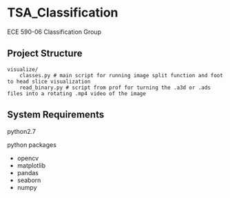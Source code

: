 # TSA_Classification
ECE 590-06 Classification Group

## Project Structure
    visualize/  
        classes.py # main script for running image split function and foot to head slice visualization
        read_binary.py # script from prof for turning the .a3d or .ads files into a rotating .mp4 video of the image
        
## System Requirements
python2.7

python packages
+ opencv
+ matplotlib
+ pandas
+ seaborn
+ numpy

